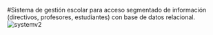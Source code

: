 #Sistema de gestión escolar para acceso segmentado de información (directivos, profesores, estudiantes) con base de datos relacional.
![systemv2](https://github.com/user-attachments/assets/7a606b56-8ba2-45b5-a493-43cedb1e3d6f)
